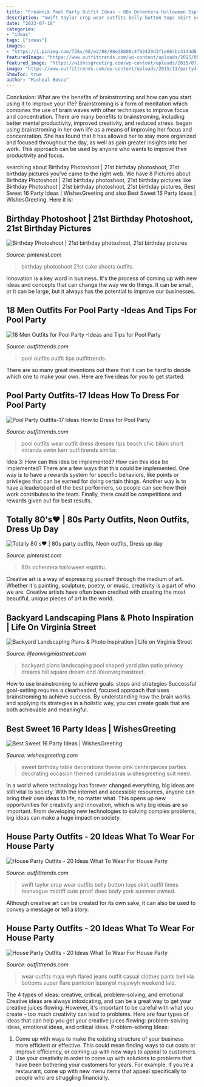 ```yaml
---
title: "Freaknik Pool Party Outfit Ideas ~ 80s Ochentera Halloween Espíritu"
description: "Swift taylor crop wear outfits belly button tops skirt outfit times teenvogue midriff cute proof does body york summer owned"
date: "2023-07-10"
categories:
- "ideas"
tags: ["ideas"]
images:
- "https://i.pinimg.com/736x/98/e2/88/98e28808c4f92420d3f1e664bc4144d6---s.jpg"
featuredImage: "https://www.outfittrends.com/wp-content/uploads/2015/09/outfits-to-wear-at-a-pool-party71.jpg"
featured_image: "https://wishesgreeting.com/wp-content/uploads/2015/07/Sweet-16-Party-Ideas06.png"
image: "https://www.outfittrends.com/wp-content/uploads/2015/11/party4.jpg"
ShowToc: true
author: "Micheal Bosco"
---
```



Conclusion: What are the benefits of brainstroming and how can you start using it to improve your life?
Brainstroming is a form of meditation which combines the use of brain waves with other techniques to improve focus and concentration. There are many benefits to brainstroming, including better mental productivity, improved creativity, and reduced stress. began using brainstroming in her own life as a means of improving her focus and concentration. She has found that it has allowed her to stay more organized and focused throughout the day, as well as gain greater insights into her work. This approach can be used by anyone who wants to improve their productivity and focus.

	

		
searching about Birthday Photoshoot | 21st birthday photoshoot, 21st birthday pictures you've came to the right web. We have 8 Pictures about Birthday Photoshoot | 21st birthday photoshoot, 21st birthday pictures like Birthday Photoshoot | 21st birthday photoshoot, 21st birthday pictures, Best Sweet 16 Party Ideas | WishesGreeting and also Best Sweet 16 Party Ideas | WishesGreeting. Here it is:
		
    
## Birthday Photoshoot | 21st Birthday Photoshoot, 21st Birthday Pictures

<img loading=lazy src="https://i.pinimg.com/originals/1f/de/7c/1fde7c6c308bd62eb98eb36245c888e3.jpg" onerror="this.onerror=null;this.src='https://tse2.mm.bing.net/th?id=OIP.75ml8Z4S1aIZRk5C0PAJXQHaLH&amp;pid=15.1';" alt="Birthday Photoshoot | 21st birthday photoshoot, 21st birthday pictures">

_Source: pinterest.com_

>birthday photoshoot 21st cake shoots outfits. 

	

Innovation is a key word in business. It's the process of coming up with new ideas and concepts that can change the way we do things. It can be small, or it can be large, but it always has the potential to improve our businesses.

    
## 18 Men Outfits For Pool Party -Ideas And Tips For Pool Party

<img loading=lazy src="http://www.outfittrends.com/wp-content/uploads/2015/10/gianmariasainato.com120.jpg" onerror="this.onerror=null;this.src='https://tse2.mm.bing.net/th?id=OIP.zZWLDbKq1oDoh0xZ0tgcvAHaLG&amp;pid=15.1';" alt="18 Men Outfits for Pool Party -Ideas and Tips for Pool Party">

_Source: outfittrends.com_

>pool outfits outfit tips outfittrends. 

	

There are so many great inventions out there that it can be hard to decide which one to make your own. Here are five ideas for you to get started: 

    
## Pool Party Outfits-17 Ideas How To Dress For Pool Party

<img loading=lazy src="https://www.outfittrends.com/wp-content/uploads/2015/09/outfits-to-wear-at-a-pool-party71.jpg" onerror="this.onerror=null;this.src='https://tse1.mm.bing.net/th?id=OIP.XpZZ58wxxs2DhT9ydLCXCAHaLP&amp;pid=15.1';" alt="Pool Party Outfits-17 Ideas How to Dress for Pool Party">

_Source: outfittrends.com_

>pool outfits wear outfit dress dresses tips beach chic bikini short miranda swim kerr outfittrends similar. 

	

Idea 3: How can this idea be implemented?
How can this idea be implemented? 
There are a few ways that this could be implemented. One way is to have a rewards system for specific behaviors, like points or privileges that can be earned for doing certain things. Another way is to have a leaderboard of the best performers, so people can see how their work contributes to the team. Finally, there could be competitions and rewards given out for best results.

    
## Totally 80&#039;s♥ | 80s Party Outfits, Neon Outfits, Dress Up Day

<img loading=lazy src="https://i.pinimg.com/736x/98/e2/88/98e28808c4f92420d3f1e664bc4144d6---s.jpg" onerror="this.onerror=null;this.src='https://tse1.mm.bing.net/th?id=OIP.VuSnPJWO_Fj0a90kAA3I7QHaHB&amp;pid=15.1';" alt="Totally 80&#039;s♥ | 80s party outfits, Neon outfits, Dress up day">

_Source: pinterest.com_

>80s ochentera halloween espíritu. 

	

Creative art is a way of expressing yourself through the medium of art. Whether it's painting, sculpture, poetry, or music, creativity is a part of who we are. Creative artists have often been credited with creating the most beautiful, unique pieces of art in the world.

    
## Backyard Landscaping Plans &amp; Photo Inspiration | Life On Virginia Street

<img loading=lazy src="https://lifeonvirginiastreet.com/wp-content/uploads/2014/05/backyard-landscaping-plans.jpg" onerror="this.onerror=null;this.src='https://tse1.mm.bing.net/th?id=OIP.nRM1t2qaWaKSduty-CQo4wHaFj&amp;pid=15.1';" alt="Backyard Landscaping Plans &amp; Photo Inspiration | Life on Virginia Street">

_Source: lifeonvirginiastreet.com_

>backyard plans landscaping pool shaped yard plan patio privacy dreams hill square dream end lifeonvirginiastreet. 

	

How to use brainstroming to achieve goals: steps and strategies
Successful goal-setting requires a clearheaded, focused approach that uses brainstroming to achieve success. By understanding how the brain works and applying its strategies in a holistic way, you can create goals that are both achievable and meaningful.

    
## Best Sweet 16 Party Ideas | WishesGreeting

<img loading=lazy src="https://wishesgreeting.com/wp-content/uploads/2015/07/Sweet-16-Party-Ideas06.png" onerror="this.onerror=null;this.src='https://tse4.mm.bing.net/th?id=OIP.8xUEL2IsCKH7EOPlb6YgowHaFj&amp;pid=15.1';" alt="Best Sweet 16 Party Ideas | WishesGreeting">

_Source: wishesgreeting.com_

>sweet birthday table decorations theme pink centerpieces parties decorating occasion themed candelabras wishesgreeting suit need. 

	

In a world where technology has forever changed everything, big ideas are still vital to society. With the internet and accessible resources, anyone can bring their own ideas to life, no matter what. This opens up new opportunities for creativity and innovation, which is why big ideas are so important. From developing new technologies to solving complex problems, big ideas can make a huge impact on society.

    
## House Party Outfits - 20 Ideas What To Wear For House Party

<img loading=lazy src="https://www.outfittrends.com/wp-content/uploads/2015/11/party3.jpg" onerror="this.onerror=null;this.src='https://tse3.mm.bing.net/th?id=OIP.pHQklBPIjdMTn-ZlyGy6gAHaLI&amp;pid=15.1';" alt="House Party Outfits - 20 Ideas What To Wear For House Party">

_Source: outfittrends.com_

>swift taylor crop wear outfits belly button tops skirt outfit times teenvogue midriff cute proof does body york summer owned. 

	

Although creative art can be created for its own sake, it can also be used to convey a message or tell a story.

    
## House Party Outfits - 20 Ideas What To Wear For House Party

<img loading=lazy src="https://www.outfittrends.com/wp-content/uploads/2015/11/party4.jpg" onerror="this.onerror=null;this.src='https://tse3.mm.bing.net/th?id=OIP.7BF045iiWvaNnWIT2agj6wHaK6&amp;pid=15.1';" alt="House Party Outfits - 20 Ideas What To Wear For House Party">

_Source: outfittrends.com_

>wear outfits maja wyh flared jeans outfit casual clothes pants bell via bottoms super flare pantolon ispanyol majawyh weekend laid. 

	

The 4 types of ideas: creative, critical, problem-solving, and emotional
Creative ideas are always intoxicating, and can be a great way to get your creative juices flowing. However, it's important to be careful with what you create – too much creativity can lead to problems. Here are four types of ideas that can help you get your creative juices flowing: problem-solving ideas, emotional ideas, and critical ideas.
Problem-solving Ideas: 
1) Come up with ways to make the existing structure of your business more efficient or effective. This could mean finding ways to cut costs or improve efficiency, or coming up with new ways to appeal to customers. 
2) Use your creativity in order to come up with solutions to problems that have been bothering your customers for years. For example, if you're a restaurant, come up with new menu items that appeal specifically to people who are struggling financially.

